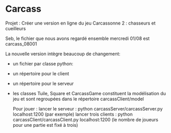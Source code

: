 # Carcass
Projet : Créer une version en ligne du jeu Carcassonne 2 : chasseurs et cueilleurs

Seb, le fichier que nous avons regardé ensemble mercredi 01/08 est carcass_08001

La nouvelle version intègre beaucoup de changement:

- un fichier par classe python: 
- un répertoire pour le client
- un répertoire pour le serveur
- les classes Tuile, Square et CarcassGame constituent la modélisation du jeu et sont regroupées dans le répertoire carcassClient/model
  
  Pour jouer :
   lancer le serveur : python carcassServer/carcassServer.py localhost:1200 (par exemple)
   lancer trois clients : python carcassClient/carcassClient.py localhost:1200 (le nombre de joueurs pour une partie est fixé à trois)
